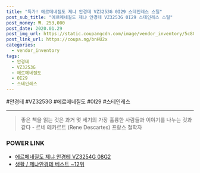 ```yaml
--- 
title: "특가! 에르메네질도 제냐 안경테 VZ3253G 0I29 스테인레스 스틸" 
post_sub_title: "에르메네질도 제냐 안경테 VZ3253G 0I29 스테인레스 스틸" 
post_money: ₩. 253,000 
post_date: 2020.01.29 
post_img_url: https://static.coupangcdn.com/image/vendor_inventory/5c80/73205350990829243e85ac748697949a6b383c4bb57ee6c23aa3b1737aaf.jpg 
post_link_url: https://coupa.ng/bnHU2x 
categories: 
  - vendor_inventory 
tags: 
  - 안경테 
  - VZ3253G 
  - 에르메네질도 
  - 0I29 
  - 스테인레스 
--- 
```

  #안경테 #VZ3253G #에르메네질도 #0I29 #스테인레스 
<hr> 

> 좋은 책을 읽는 것은 과거 몇 세기의 가장 훌륭한 사람들과 이야기를 나누는 것과 같다 - 르네 테카르트 (Rene Descartes) 프랑스 철학자 


### POWER LINK

* <a href="https://blog.naver.com/fasyy4321/221790040437" target="_blank">에르메네질도 제냐 안경테 VZ3254G 08G2</a>
* <a href="https://blog.naver.com/santokki14/221789407401" target="_blank">생활 / 제냐안경테 베스트 ~12위</a>
